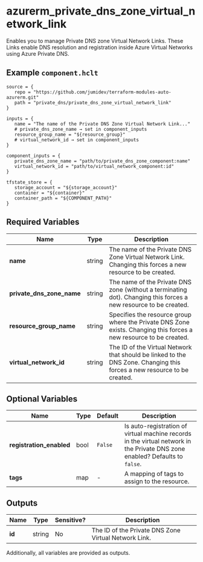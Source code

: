 # azurerm_private_dns_zone_virtual_network_link

Enables you to manage Private DNS zone Virtual Network Links. These Links enable DNS resolution and registration inside Azure Virtual Networks using Azure Private DNS.

## Example `component.hclt`

```hcl
source = {
   repo = "https://github.com/jumidev/terraform-modules-auto-azurerm.git"   
   path = "private_dns/private_dns_zone_virtual_network_link"   
}

inputs = {
   name = "The name of the Private DNS Zone Virtual Network Link..."   
   # private_dns_zone_name → set in component_inputs
   resource_group_name = "${resource_group}"   
   # virtual_network_id → set in component_inputs
}

component_inputs = {
   private_dns_zone_name = "path/to/private_dns_zone_component:name"   
   virtual_network_id = "path/to/virtual_network_component:id"   
}

tfstate_store = {
   storage_account = "${storage_account}"   
   container = "${container}"   
   container_path = "${COMPONENT_PATH}"   
}

```

## Required Variables

| Name | Type |  Description |
| ---- | --------- |  ----------- |
| **name** | string |  The name of the Private DNS Zone Virtual Network Link. Changing this forces a new resource to be created. | 
| **private_dns_zone_name** | string |  The name of the Private DNS zone (without a terminating dot). Changing this forces a new resource to be created. | 
| **resource_group_name** | string |  Specifies the resource group where the Private DNS Zone exists. Changing this forces a new resource to be created. | 
| **virtual_network_id** | string |  The ID of the Virtual Network that should be linked to the DNS Zone. Changing this forces a new resource to be created. | 

## Optional Variables

| Name | Type |  Default  |  Description |
| ---- | --------- |  ----------- | ----------- |
| **registration_enabled** | bool |  `False`  |  Is auto-registration of virtual machine records in the virtual network in the Private DNS zone enabled? Defaults to `false`. | 
| **tags** | map |  -  |  A mapping of tags to assign to the resource. | 



## Outputs

| Name | Type | Sensitive? | Description |
| ---- | ---- | --------- | --------- |
| **id** | string | No  | The ID of the Private DNS Zone Virtual Network Link. | 

Additionally, all variables are provided as outputs.

